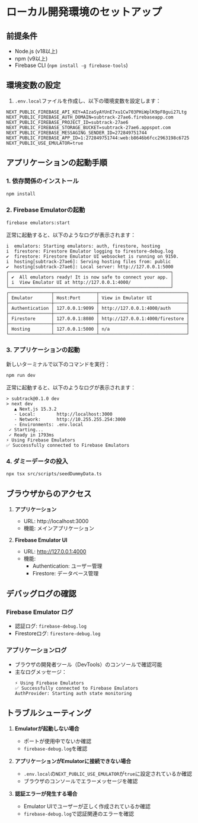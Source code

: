 # ローカル開発環境のセットアップ

## 前提条件

- Node.js (v18以上)
- npm (v9以上)
- Firebase CLI (`npm install -g firebase-tools`)

## 環境変数の設定

1. `.env.local`ファイルを作成し、以下の環境変数を設定します：

```env
NEXT_PUBLIC_FIREBASE_API_KEY=AIzaSyAYUnE7xu1Cw703PHiWplK9pF8gui27Ltg
NEXT_PUBLIC_FIREBASE_AUTH_DOMAIN=subtrack-27ae6.firebaseapp.com
NEXT_PUBLIC_FIREBASE_PROJECT_ID=subtrack-27ae6
NEXT_PUBLIC_FIREBASE_STORAGE_BUCKET=subtrack-27ae6.appspot.com
NEXT_PUBLIC_FIREBASE_MESSAGING_SENDER_ID=272849751744
NEXT_PUBLIC_FIREBASE_APP_ID=1:272849751744:web:b8646b6fcc2963198c6725
NEXT_PUBLIC_USE_EMULATOR=true
```

## アプリケーションの起動手順

### 1. 依存関係のインストール

```bash
npm install
```

### 2. Firebase Emulatorの起動

```bash
firebase emulators:start
```

正常に起動すると、以下のようなログが表示されます：

```
i  emulators: Starting emulators: auth, firestore, hosting
i  firestore: Firestore Emulator logging to firestore-debug.log
✔  firestore: Firestore Emulator UI websocket is running on 9150.
i  hosting[subtrack-27ae6]: Serving hosting files from: public
✔  hosting[subtrack-27ae6]: Local server: http://127.0.0.1:5000
┌─────────────────────────────────────────────────────────────┐
│ ✔  All emulators ready! It is now safe to connect your app. │
│ i  View Emulator UI at http://127.0.0.1:4000/               │
└─────────────────────────────────────────────────────────────┘
┌────────────────┬────────────────┬─────────────────────────────────┐
│ Emulator       │ Host:Port      │ View in Emulator UI             │
├────────────────┼────────────────┼─────────────────────────────────┤
│ Authentication │ 127.0.0.1:9099 │ http://127.0.0.1:4000/auth      │
├────────────────┼────────────────┼─────────────────────────────────┤
│ Firestore      │ 127.0.0.1:8080 │ http://127.0.0.1:4000/firestore │
├────────────────┼────────────────┼─────────────────────────────────┤
│ Hosting        │ 127.0.0.1:5000 │ n/a                             │
└────────────────┴────────────────┴─────────────────────────────────┘
```

### 3. アプリケーションの起動

新しいターミナルで以下のコマンドを実行：

```bash
npm run dev
```

正常に起動すると、以下のようなログが表示されます：

```
> subtrack@0.1.0 dev
> next dev
   ▲ Next.js 15.3.2
   - Local:        http://localhost:3000
   - Network:      http://10.255.255.254:3000
   - Environments: .env.local
 ✓ Starting...
 ✓ Ready in 1793ms
⚡ Using Firebase Emulators
✅ Successfully connected to Firebase Emulators
```

### 4. ダミーデータの投入

```bash
npx tsx src/scripts/seedDummyData.ts
```

## ブラウザからのアクセス

1. **アプリケーション**
   - URL: http://localhost:3000
   - 機能: メインアプリケーション

2. **Firebase Emulator UI**
   - URL: http://127.0.0.1:4000
   - 機能: 
     - Authentication: ユーザー管理
     - Firestore: データベース管理

## デバッグログの確認

### Firebase Emulator ログ
- 認証ログ: `firebase-debug.log`
- Firestoreログ: `firestore-debug.log`

### アプリケーションログ
- ブラウザの開発者ツール（DevTools）のコンソールで確認可能
- 主なログメッセージ：
  ```
  ⚡ Using Firebase Emulators
  ✅ Successfully connected to Firebase Emulators
  AuthProvider: Starting auth state monitoring
  ```

## トラブルシューティング

1. **Emulatorが起動しない場合**
   - ポートが使用中でないか確認
   - `firebase-debug.log`を確認

2. **アプリケーションがEmulatorに接続できない場合**
   - `.env.local`の`NEXT_PUBLIC_USE_EMULATOR`が`true`に設定されているか確認
   - ブラウザのコンソールでエラーメッセージを確認

3. **認証エラーが発生する場合**
   - Emulator UIでユーザーが正しく作成されているか確認
   - `firebase-debug.log`で認証関連のエラーを確認 
